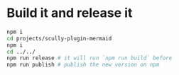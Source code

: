 # Build it and release it

```bash
npm i
cd projects/scully-plugin-mermaid
npm i
cd ../../
npm run release # it will run `npm run build` before
npm run publish # publish the new version on npm
```
